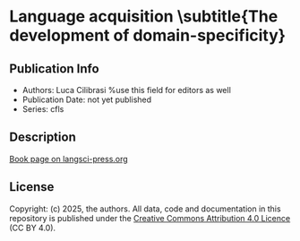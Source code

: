 # Language acquisition \subtitle{The development of domain-specificity}
## Publication Info
- Authors: Luca Cilibrasi %use this field for editors as well
- Publication Date: not yet published
- Series: cfls
## Description
[Book page on langsci-press.org](http://langsci-press.org/catalog/book/527)
## License
Copyright: (c) 2025, the authors.
All data, code and documentation in this repository is published under the [Creative Commons Attribution 4.0 Licence](http://creativecommons.org/licenses/by/4.0/) (CC BY 4.0).
